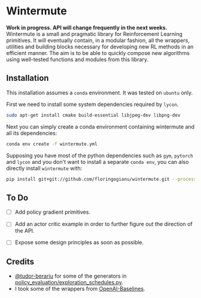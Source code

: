 # Wintermute

**Work in progress. API will change frequently in the next weeks.**
Wintermute is a small and pragmatic library for Reinforcement Learning primitives. 
It will eventually contain, in a modular fashion, all the wrappers, utilities and 
building blocks necessary for developing new RL methods in an efficient manner. 
The aim is to be able to quickly compose new algorithms using well-tested functions 
and modules from this library.

## Installation

This installation assumes a `conda` environment. It was tested on `ubuntu`
only.

First we need to install some system dependencies required by
`lycon`.

```bash
sudo apt-get install cmake build-essential libjpeg-dev libpng-dev
```

Next you can simply create a conda environment containing wintermute and all
its dependencies:
```bash
conda env create -f wintermute.yml
```

Supposing you have most of the python dependencies such as `gym`, `pytorch` and `lycon`
and you don't want to install a separate `conda env`, you can also directly install 
`wintermute` with: 
```bash 
pip install git+git://github.com/floringogianu/wintermute.git --process-dependency-links
```

## To Do

- [ ] Add policy gradient primitives.
- [ ] Add an actor critic example in order to further figure out the direction
  of the API.
- [ ] Expose some design principles as soon as possible.


## Credits

- [@tudor-berariu](https://github.com/tudor-berariu) for some of the generators
  in
  [policy_evaluation/exploration_schedules.py](https://github.com/floringogianu/wintermute/blob/master/policy_evaluation/exploration_schedules.py).
- I took some of the wrappers from [OpenAI-Baselines](https://github.com/openai/baselines/blob/master/baselines/common/atari_wrappers.py).
